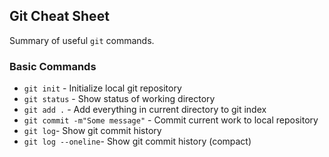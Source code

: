 ## Git Cheat Sheet

Summary of useful `git` commands.

### Basic Commands
* `git init` - Initialize local git repository
* `git status` - Show status of working directory
* `git add .` - Add everything in current directory to git index
* `git commit -m"Some message"` - Commit current work to local repository
* `git log`- Show git commit history
* `git log --oneline`- Show git commit history (compact)
